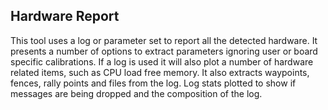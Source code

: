 ## Hardware Report

This tool uses a log or parameter set to report all the detected hardware. It presents a number of options to extract parameters ignoring user or board specific calibrations. If a log is used it will also plot a number of hardware related items, such as CPU load free memory. It also extracts waypoints, fences, rally points and files from the log. Log stats plotted to show if messages are being dropped and the composition of the log.
